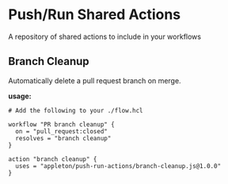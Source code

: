 # Push/Run Shared Actions

A repository of shared actions to include in your workflows

## Branch Cleanup

Automatically delete a pull request branch on merge.

**usage:**

```hcl
# Add the following to your ./flow.hcl

workflow "PR branch cleanup" {
  on = "pull_request:closed"
  resolves = "branch cleanup"
}

action "branch cleanup" {
  uses = "appleton/push-run-actions/branch-cleanup.js@1.0.0"
}
```
